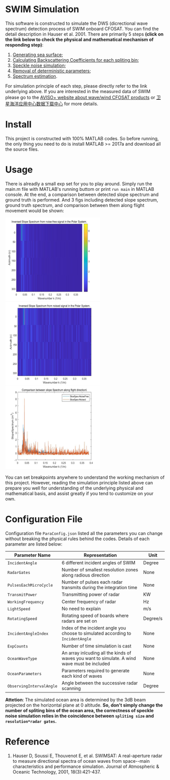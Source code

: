 # SWIM Simulation
This software is constructed to simulate the DWS (dicrectional wave spectrum) detection process of SWIM onboard CFOSAT. You can find the detail description in Hauser et al. 2001. There are primarily 5 steps **(click on the link below to check the physical and mathematical mechanism of responding step)**: 

1. [Generating sea surface](https://www.baidu.com); 
2. [Calculating Backscattering Coefficients for each spliting bin](https://www.baidu.com); 
3. [Speckle noise simulation](https://www.baidu.com); 
4. [Removal of deterministic parameters](https://www.baidu.com); 
5. [Spectrum estimation](https://www.baidu.com).

For simulation principle of each step, please directly refer to the link underlying above. If you are interested in the measured data of SWIM please go to the [AVISO+ website about wave/wind CFOSAT products](https://www.aviso.altimetry.fr/en/data/products/wind/wave-products/wave-wind-cfosat-products.html) or [卫星海洋应用中心数据下载中心](https://osdds.nsoas.org.cn/) for more details.

# Install
This project is constructed with 100% MATLAB codes. So before running, the only thing you need to do is install MATLAB >= 2017a and download all the source files.

# Usage
There is alreadly a small exp set for you to play around. Simply run the main.m file with MATLAB's running buttom or print `run main` in MATLAB console. At the end, a comparison between detected slope spectrum and ground truth is performed. And 3 figs including detected slope spectrum, ground truth spectrum, and comparison between them along flight movement would be shown:

<img src="Doc/Fig001.jpg" alt="Doc/Fig001.jpg" width="300" height="263" /><img src="Doc/Fig002.jpg" alt="Doc/Fig002.jpg" width="300" height="263" /><img src="Doc/Fig003.jpg" alt="Doc/Fig003.jpg" width="300" height="263" />

You can set breakpoints anywhere to understand the working mechanism of this project. However, reading the simulation principle listed above can prepare you well for understanding of the underlying physical and mathematical basis, and assist greatly if you tend to customize on your own.

# Configuration File
Configuration file `ParaConfig.json` listed all the parameters you can change without breaking the physical rules behind the codes. Details of each parameter are listed below:

| Parameter Name     | Representation     | Unit     |
| -------- | -------- | -------- |
| `IncidentAngle` | 6 different incident angles of SWIM | Degree |
| `RadarGates` | Number of smallest resolution zones along radious direction | None |
| `PulsesEachMicroCycle` | Number of pulses each radar transmits during the integration time | None |
| `TransmitPower` | Transmitting power of radar | KW |
| `WorkingFrequency` | Center frequency of radar | Hz |
| `LightSpeed` | No need to explain | m/s |
| `RotatingSpeed` | Rotating speed of boards where radars are set on | Degree/s |
| `IncidentAngleIndex` | Index of the incident angle you choose to simulated according to `IncidentAngle` | None |
| `ExpCounts` | Number of time simulation is cast | None |
| `OceanWaveType` | An array inlcuding all the kinds of waves you want to simulate. A wind wave must be included | None |
| `OceanParameters` | Parameters required to generate each kind of waves | None |
| `ObservingIntervalAngle` | Angle between the successive radar scanning | Degree |

**Attetion**: The simulated ocean area is determined by the 3dB beam projected on the horizontal plane at 0 altitude. **So, don't simply change the number of spliting bins of the ocean area, the correctness of speckle noise simulation relies in the coincidence between `spliting size` and `resolution*radar gates`.**

# Reference
1. Hauser D, Soussi E, Thouvenot E, et al. SWIMSAT: A real-aperture radar to measure directional spectra of ocean waves from space--main characteristics and performance simulation. Journal of Atmospheric & Oceanic Technology, 2001, 18(3):421-437.
